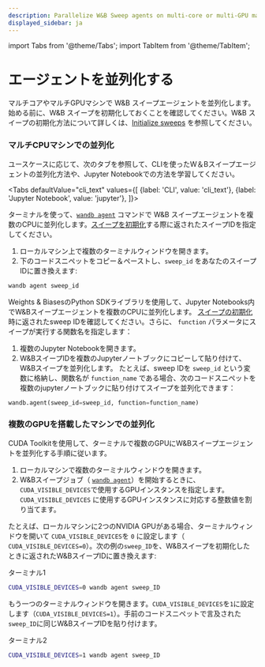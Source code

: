 ```yaml
---
description: Parallelize W&B Sweep agents on multi-core or multi-GPU machine.
displayed_sidebar: ja
---
```


import Tabs from '@theme/Tabs';
import TabItem from '@theme/TabItem';

# エージェントを並列化する

<head>
  <title>エージェントを並列化する</title>
</head>

マルチコアやマルチGPUマシンで W&B スイープエージェントを並列化します。始める前に、W&B スイープを初期化しておくことを確認してください。W&B スイープの初期化方法について詳しくは、[Initialize sweeps](https://docs.wandb.ai/guides/sweeps/initialize-sweeps) を参照してください。

### マルチCPUマシンでの並列化

ユースケースに応じて、次のタブを参照して、CLIを使ったW＆Bスイープエージェントの並列化方法や、Jupyter Notebookでの方法を学習してください。


<Tabs
  defaultValue="cli_text"
  values={[
    {label: 'CLI', value: 'cli_text'},
    {label: 'Jupyter Notebook', value: 'jupyter'},
  ]}>
  <TabItem value="cli_text">

ターミナルを使って、[`wandb agent`](../../ref/cli/wandb-agent.md) コマンドで W&B スイープエージェントを複数のCPUに並列化します。[スイープを初期化](./initialize-sweeps.md)する際に返されたスイープIDを指定してください。

1. ローカルマシン上で複数のターミナルウィンドウを開きます。
2. 下のコードスニペットをコピー＆ペーストし、`sweep_id` をあなたのスイープIDに置き換えます:
```bash
wandb agent sweep_id
```

  </TabItem>
  <TabItem value="jupyter">

Weights & BiasesのPython SDKライブラリを使用して、Jupyter Notebooks内でW&Bスイープエージェントを複数のCPUに並列化します。 [スイープの初期化](./initialize-sweeps.md) 時に返されたsweep IDを確認してください。さらに、 `function` パラメータにスイープが実行する関数名を指定します：

1. 複数のJupyter Notebookを開きます。
2. W&BスイープIDを複数のJupyterノートブックにコピーして貼り付けて、W&Bスイープを並列化します。 たとえば、sweep IDを `sweep_id` という変数に格納し、関数名が `function_name` である場合、次のコードスニペットを複数のjupyterノートブックに貼り付けてスイープを並列化できます：

```python
wandb.agent(sweep_id=sweep_id, function=function_name)
```

  </TabItem>
</Tabs>

### 複数のGPUを搭載したマシンでの並列化

CUDA Toolkitを使用して、ターミナルで複数のGPUにW&Bスイープエージェントを並列化する手順に従います。

1. ローカルマシンで複数のターミナルウィンドウを開きます。
2. W&Bスイープジョブ（ [`wandb agent`](https://docs.wandb.ai/ref/cli/wandb-agent)）を開始するときに、 `CUDA_VISIBLE_DEVICES`で使用するGPUインスタンスを指定します。 `CUDA_VISIBLE_DEVICES` に使用するGPUインスタンスに対応する整数値を割り当てます。

たとえば、ローカルマシンに2つのNVIDIA GPUがある場合、ターミナルウィンドウを開いて `CUDA_VISIBLE_DEVICES`を `0` に設定します（ `CUDA_VISIBLE_DEVICES=0`）。次の例の`sweep_ID`を、W&Bスイープを初期化したときに返されたW&BスイープIDに置き換えます:

ターミナル1

```bash
CUDA_VISIBLE_DEVICES=0 wandb agent sweep_ID
```

もう一つのターミナルウィンドウを開きます。`CUDA_VISIBLE_DEVICES`を`1`に設定します（`CUDA_VISIBLE_DEVICES=1`）。手前のコードスニペットで言及された`sweep_ID`に同じW&BスイープIDを貼り付けます。

ターミナル2
```bash
CUDA_VISIBLE_DEVICES=1 wandb agent sweep_ID
```